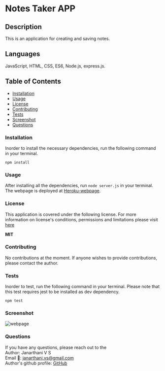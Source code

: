 # Notes Taker APP

## Description
This is an application for creating and saving notes. 

## Languages
JavaScript, HTML, CSS, ES6, Node.js, express.js.

## Table of Contents
* [Installation](#Installation)
* [Usage](#Usage)
* [License](#License)
* [Contributing](#Contributing)
* [Tests](#Tests)
* [Screenshot](#Screenshot)
* [Questions](#Questions)

### Installation
Inorder to install the necessary dependencies, run the following command in your terminal.

```npm install```

### Usage
After installing all the dependencies, run ```node server.js``` in your terminal. The webpage is deployed at [Heroku-webpage](https://my-notes-taker-app.herokuapp.com/).

### License
This application is covered under the following license. For more information on license's conditions, permissions and limitations please visit [here](https://choosealicense.com/licenses/) 

**MIT**

### Contributing 
No contributions at the moment. If anyone wishes to provide contributions, please contact the author.

### Tests
Inorder to test, run the following command in your terminal. Please note that this test requires jest to be installed as dev dependency.

```npm test```

### Screenshot
![webpage](./public/assets/images/webpage1.png)
### Questions
If you have any questions, please reach out to the<br>
Author: Janarthani V S <br>
Email 📧: janarthani.vs@gmail.com <br>
Author's github profile: [GitHub](https://github.com/vsjanarthani)
